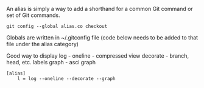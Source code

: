 An alias is simply a way to add a shorthand for a common Git command or set of Git commands.

``` shell
git config --global alias.co checkout
```

Globals are written in ~/.gitconfig file (code below needs to be added to that file under the alias category)

Good way to display log -
oneline - compressed view
decorate - branch, head, etc. labels
graph - asci graph

``` shell
[alias]
    l = log --oneline --decorate --graph
```
